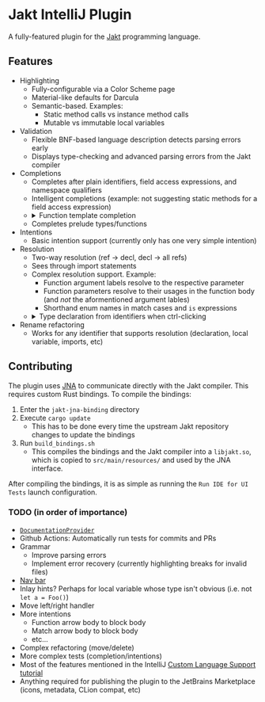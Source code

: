 # Jakt IntelliJ Plugin

A fully-featured plugin for the [Jakt](https://github.com/SerenityOS/jakt) programming language.

## Features

- Highlighting
    - Fully-configurable via a Color Scheme page
    - Material-like defaults for Darcula
    - Semantic-based. Examples:
        - Static method calls vs instance method calls
        - Mutable vs immutable local variables
- Validation
    - Flexible BNF-based language description detects parsing errors early
    - Displays type-checking and advanced parsing errors from the Jakt compiler
- Completions
    - Completes after plain identifiers, field access expressions, and namespace qualifiers
    - Intelligent completions (example: not suggesting static methods for a field access expression)
    - <details>
      <summary>Function template completion</summary>
      <img src="https://i.imgur.com/ruRKiDR.gif" />
      </details>
    - Completes prelude types/functions
- Intentions
    - Basic intention support (currently only has one very simple intention)
- Resolution
    - Two-way resolution (ref -> decl, decl -> all refs)
    - Sees through import statements
    - Complex resolution support. Example:
        - Function argument labels resolve to the respective parameter
        - Function parameters resolve to their usages in the function body (and _not_ the aformentioned argument lables)
        - Shorthand enum names in match cases and `is` expressions
    - <details>
      <summary>Type declaration from identifiers when ctrl-clicking</summary>
      <img src="https://i.imgur.com/AoIVqWF.gif" />
      </details>
- Rename refactoring
    - Works for any identifier that supports resolution (declaration, local variable, imports, etc)

## Contributing

The plugin uses [JNA](https://github.com/java-native-access/jna) to communicate directly with the Jakt compiler. This requires custom Rust bindings. To compile the bindings:

1. Enter the `jakt-jna-binding` directory
2. Execute `cargo update`
    - This has to be done every time the upstream Jakt repository changes to update the bindings
3. Run `build_bindings.sh`
    - This compiles the bindings and the Jakt compiler into a `libjakt.so`, which is copied to `src/main/resources/` and used by the JNA interface.

After compiling the bindings, it is as simple as running the `Run IDE for UI Tests` launch configuration.

### TODO (in order of importance)

- [`DocumentationProvider`](https://plugins.jetbrains.com/docs/intellij/documentation.html)
- Github Actions: Automatically run tests for commits and PRs
- Grammar
    - Improve parsing errors
    - Implement error recovery (currently highlighting breaks for invalid files)
- [Nav bar](https://plugins.jetbrains.com/docs/intellij/navbar.html)
- Inlay hints? Perhaps for local variable whose type isn't obvious (i.e. not `let a = Foo()`)
- Move left/right handler
- More intentions
    - Function arrow body to block body
    - Match arrow body to block body
    - etc...
- Complex refactoring (move/delete)
- More complex tests (completion/intentions)
- Most of the features mentioned in the IntelliJ [Custom Language Support tutorial](https://plugins.jetbrains.com/docs/intellij/additional-minor-features.html)
- Anything required for publishing the plugin to the JetBrains Marketplace (icons, metadata, CLion compat, etc)
